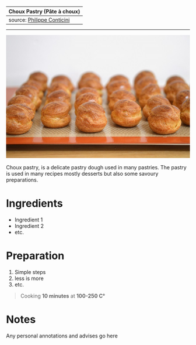 | Choux Pastry (Pâte à choux) | 
| --- |
| source: [Philippe Conticini](https://blog.beko.fr/pate-a-choux-conticini-recette/)| 
---

![alt text](media/choux.jpg)

Choux pastry, is a delicate pastry dough used in many pastries. The pastry is used in many recipes mostly desserts but also some savoury preparations.

# Ingredients

* Ingredient 1
* Ingredient 2
* etc.

# Preparation

1. Simple steps
2. less is more
3. etc.

> Cooking **10 minutes** at **100-250 C°**

# Notes

Any personal annotations and advises go here

